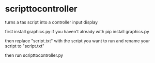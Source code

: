 # scripttocontroller
turns a tas script into a controller input display

first install graphics.py if you haven't already with pip install graphics.py

then replace "script.txt" with the script you want to run and rename your script to "script.txt"

then run scripttocontroller.py
